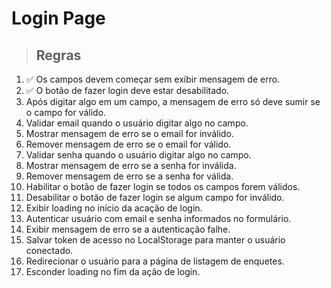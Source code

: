 # Login Page

> ## Regras

1. ✅ Os campos devem começar sem exibir mensagem de erro.
2. ✅ O botão de fazer login deve estar desabilitado.
3. Após digitar algo em um campo, a mensagem de erro só deve sumir se o campo for válido.
4. Validar email quando o usuário digitar algo no campo.
5. Mostrar mensagem de erro se o email for inválido.
6. Remover mensagem de erro se o email for válido.
7. Validar senha quando o usuário digitar algo no campo.
8. Mostrar mensagem de erro se a senha for inválida.
9. Remover mensagem de erro se a senha for válida.
10. Habilitar o botão de fazer login se todos os campos forem válidos.
11. Desabilitar o botão de fazer login se algum campo for inválido.
12. Exibir loading no início da acação de login.
13. Autenticar usuário com email e senha informados no formulário.
14. Exibir mensagem de erro se a autenticação falhe.
15. Salvar token de acesso no LocalStorage para manter o usuário conectado.
16. Redirecionar o usuário para a página de listagem de enquetes.
17. Esconder loading no fim da ação de login.
